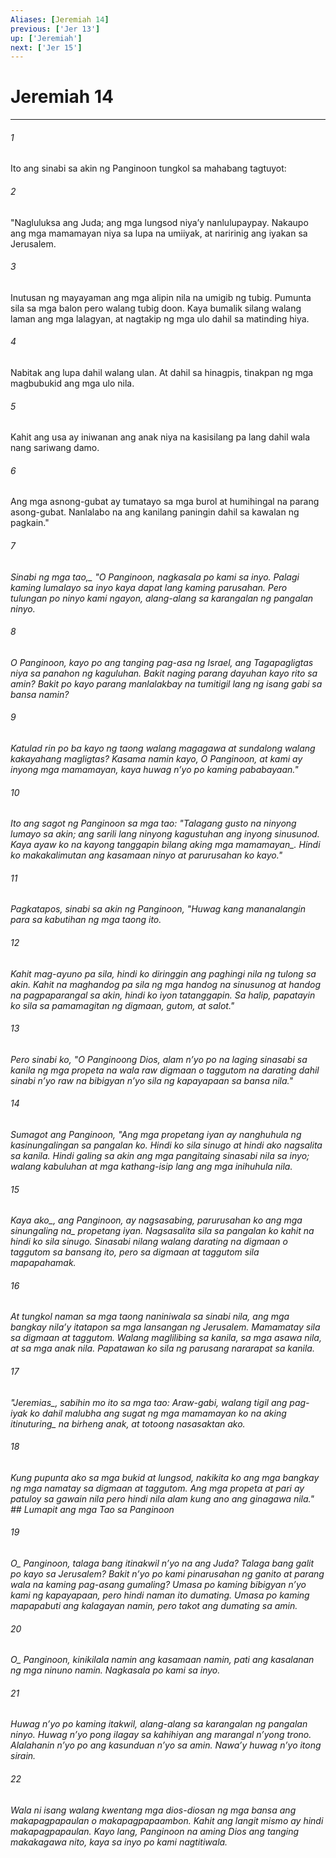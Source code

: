 ```yaml
---
Aliases: [Jeremiah 14]
previous: ['Jer 13']
up: ['Jeremiah']
next: ['Jer 15']
---
```

# Jeremiah 14

***






















###### 1 










Ito ang sinabi sa akin ng Panginoon tungkol sa mahabang tagtuyot: 





















###### 2 










"Nagluluksa ang Juda; ang mga lungsod niyaʼy nanlulupaypay. Nakaupo ang mga mamamayan niya sa lupa na umiiyak, at naririnig ang iyakan sa Jerusalem. 





















###### 3 










Inutusan ng mayayaman ang mga alipin nila na umigib ng tubig. Pumunta sila sa mga balon pero walang tubig doon. Kaya bumalik silang walang laman ang mga lalagyan, at nagtakip ng mga ulo dahil sa matinding hiya. 





















###### 4 










Nabitak ang lupa dahil walang ulan. At dahil sa hinagpis, tinakpan ng mga magbubukid ang mga ulo nila. 





















###### 5 










Kahit ang usa ay iniwanan ang anak niya na kasisilang pa lang dahil wala nang sariwang damo. 





















###### 6 










Ang mga asnong-gubat ay tumatayo sa mga burol at humihingal na parang asong-gubat. Nanlalabo na ang kanilang paningin dahil sa kawalan ng pagkain." 





















###### 7 










<i class="trans-change">Sinabi ng mga tao,_ "O Panginoon, nagkasala po kami sa inyo. Palagi kaming lumalayo sa inyo kaya dapat lang kaming parusahan. Pero tulungan po ninyo kami ngayon, alang-alang sa karangalan ng pangalan ninyo. 





















###### 8 










O Panginoon, kayo po ang tanging pag-asa ng Israel, ang Tagapagligtas niya sa panahon ng kaguluhan. Bakit naging parang dayuhan kayo rito sa amin? Bakit po kayo parang manlalakbay na tumitigil lang ng isang gabi sa bansa namin? 





















###### 9 










Katulad rin po ba kayo ng taong walang magagawa at sundalong walang kakayahang magligtas? Kasama namin kayo, O Panginoon, at kami ay inyong mga mamamayan, kaya huwag nʼyo po kaming pababayaan." 





















###### 10 










Ito ang sagot ng Panginoon sa mga tao: "Talagang gusto na ninyong lumayo sa akin; ang sarili lang ninyong kagustuhan ang inyong sinusunod. Kaya ayaw ko na kayong tanggapin <i class="trans-change">bilang aking mga mamamayan_. Hindi ko makakalimutan ang kasamaan ninyo at parurusahan ko kayo." 





















###### 11 










Pagkatapos, sinabi sa akin ng Panginoon, "Huwag kang mananalangin para sa kabutihan ng mga taong ito. 





















###### 12 










Kahit mag-ayuno pa sila, hindi ko diringgin ang paghingi nila ng tulong sa akin. Kahit na maghandog pa sila ng mga handog na sinusunog at handog na pagpaparangal sa akin, hindi ko iyon tatanggapin. Sa halip, papatayin ko sila sa pamamagitan ng digmaan, gutom, at salot." 





















###### 13 










Pero sinabi ko, "O Panginoong Dios, alam nʼyo po na laging sinasabi sa kanila ng mga propeta na wala raw digmaan o taggutom na darating dahil sinabi nʼyo raw na bibigyan nʼyo sila ng kapayapaan sa bansa nila." 





















###### 14 










Sumagot ang Panginoon, "Ang mga propetang iyan ay nanghuhula ng kasinungalingan sa pangalan ko. Hindi ko sila sinugo at hindi ako nagsalita sa kanila. Hindi galing sa akin ang mga pangitaing sinasabi nila sa inyo; walang kabuluhan at mga kathang-isip lang ang mga inihuhula nila. 





















###### 15 










Kaya <i class="trans-change">ako_, ang Panginoon, ay nagsasabing, parurusahan ko ang mga <i class="trans-change">sinungaling na_ propetang iyan. Nagsasalita sila sa pangalan ko kahit na hindi ko sila sinugo. Sinasabi nilang walang darating na digmaan o taggutom sa bansang ito, pero sa digmaan at taggutom sila mapapahamak. 





















###### 16 










At tungkol naman sa mga taong naniniwala sa sinabi nila, ang mga bangkay nilaʼy itatapon sa mga lansangan ng Jerusalem. Mamamatay sila sa digmaan at taggutom. Walang maglilibing sa kanila, sa mga asawa nila, at sa mga anak nila. Papatawan ko sila ng parusang nararapat sa kanila. 





















###### 17 










"<i class="trans-change">Jeremias_, sabihin mo ito sa mga tao: Araw-gabi, walang tigil ang pag-iyak ko dahil malubha ang sugat ng mga mamamayan ko <i class="trans-change">na aking itinuturing_ na birheng anak, at totoong nasasaktan ako. 





















###### 18 










Kung pupunta ako sa mga bukid at lungsod, nakikita ko ang mga bangkay ng mga namatay sa digmaan at taggutom. Ang mga propeta at pari ay patuloy sa gawain nila pero hindi nila alam kung ano ang ginagawa nila." ## Lumapit ang mga Tao sa Panginoon 





















###### 19 










<i class="trans-change">O_ Panginoon, talaga bang itinakwil nʼyo na ang Juda? Talaga bang galit po kayo sa Jerusalem? Bakit nʼyo po kami pinarusahan ng ganito at parang wala na kaming pag-asang gumaling? Umasa po kaming bibigyan nʼyo kami ng kapayapaan, pero hindi naman ito dumating. Umasa po kaming mapapabuti ang kalagayan namin, pero takot ang dumating sa amin. 





















###### 20 










<i class="trans-change">O_ Panginoon, kinikilala namin ang kasamaan namin, pati ang kasalanan ng mga ninuno namin. Nagkasala po kami sa inyo. 





















###### 21 










Huwag nʼyo po kaming itakwil, alang-alang sa karangalan ng pangalan ninyo. Huwag nʼyo pong ilagay sa kahihiyan ang marangal nʼyong trono. Alalahanin nʼyo po ang kasunduan nʼyo sa amin. Nawaʼy huwag nʼyo itong sirain. 





















###### 22 










Wala ni isang walang kwentang mga dios-diosan ng mga bansa ang makapagpapaulan o makapagpapaambon. Kahit ang langit mismo ay hindi makapagpapaulan. Kayo lang, Panginoon na aming Dios ang tanging makakagawa nito, kaya sa inyo po kami nagtitiwala.
